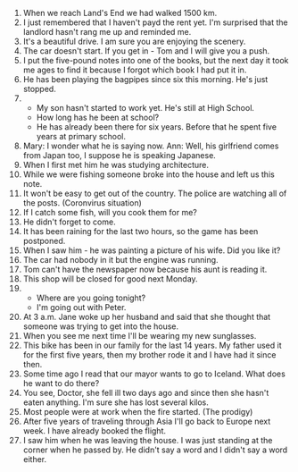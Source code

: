 1. When we reach Land's End we had walked 1500 km.
2. I just remembered that I haven't payd the rent yet. I'm surprised that the landlord hasn't rang me up and reminded me.
3. It's a beautiful drive. I am sure you are enjoying the scenery.
4. The car doesn't start. If you get in - Tom and I will give you a push.
5. I put the five-pound notes into one of the books, but the next day it took me ages to find it because I forgot which book I had put it in.
6. He has been playing the bagpipes since six this morning. He's just stopped.
7. - My son hasn't started to work yet. He's still at High School.
   - How long has he been at school?
   - He has already been there for six years. Before that he spent five years at primary school.
8. Mary: I wonder what he is saying now.
   Ann: Well, his girlfriend comes from Japan too, I suppose he is speaking Japanese.
9. When I first met him he was studying architecture.
10. While we were fishing someone broke into the house and left us this note.
11. It won't be easy to get out of the country. The police are watching all of the posts. (Coronvirus situation)
12. If I catch some fish, will you cook them for me?
13. He didn't forget to come.
14. It has been raining for the last two hours, so the game has been postponed.
15. When I saw him - he was painting a picture of his wife.
    Did you like it?
16. The car had nobody in it but the engine was running.
17. Tom can't have the newspaper now because his aunt is reading it.
18. This shop will be closed for good next Monday.
19. - Where are you going tonight?
    - I'm going out with Peter.
20. At 3 a.m. Jane woke up her husband and said that she thought that someone was trying to get into the house.
21. When you see me next time I'll be wearing my new sunglasses.
22. This bike has been in our family for the last 14 years. My father used it for the first five years, then my brother rode it and I have had it since then.
23. Some time ago I read that our mayor wants to go to Iceland. What does he want to do there?
24. You see, Doctor, she fell ill two days ago and since then she hasn't eaten anything. I'm sure she has lost several kilos.
25. Most people were at work when the fire started. (The prodigy)
26. After five years of traveling through Asia I'll go back to Europe next week. I have already booked the flight.
27. I saw him when he was leaving the house. I was just standing at the corner when he passed by. He didn't say a word and I didn't say a word either.